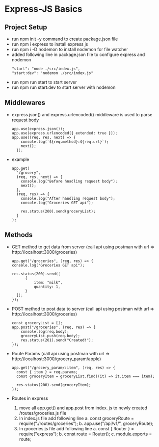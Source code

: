 # Express-JS Basics

## Project Setup

- run npm init -y command to create package.json file
- run npm i express to install express js
- run npm i -D nodemon to install nodemon for file watcher
- added following line in package.json file to configure express and nodemon
  ```
  "start": "node ./src/index.js",
  "start:dev": "nodemon ./src/index.js"
  ```
- run npm run start to start server
- run npm run start:dev to start server with nodemon

## Middlewares

- express.json() and express.urlencoded() middleware is used to parse request body

  ```
  app.use(express.json());
  app.use(express.urlencoded({ extended: true }));
  app.use((req, res, next) => {
      console.log(`${req.method}:${req.url}`);
      next();
    });
  ```

- example

  ```
  app.get(
    "/grocery",
    (req, res, next) => {
      console.log("Before hnadling request body");
      next();
    },
    (req, res) => {
      console.log("After handling request body");
      console.log("Groceries GET api");

      res.status(200).send(groceryList);
    }
  );
  ```

## Methods

- GET method to get data from server (call api using postman with url => http://localhost:3000/groceries)

  ```
  app.get("/groceries", (req, res) => {
  console.log("Groceries GET api");

  res.status(200).send([
        {
            item: "milk",
            quantity: 1,
        }
    ]);
  });
  ```

- POST method to post data to server (call api using postman with url => http://localhost:3000/groceries)

  ```
  const groceryList = [];
  app.post("/groceries", (req, res) => {
      console.log(req.body);
      groceryList.push(req.body);
      res.status(201).send("Created!");
  });
  ```

- Route Params (call api using postman with url => http://localhost:3000/grocery_param/apple)

  ```
  app.get("/grocery_param/:item", (req, res) => {
    const { item } = req.params;
    const groceryItem = groceryList.find((it) => it.item === item);

    res.status(200).send(groceryItem);
  });
  ```

- Routes in express

  1. move all app.get() and app.post from index. js to newly created /routes/groceries.js file
  2. In index.js file add following line
     a. const groceryRoute = require("./routes/groceries");
     b. app.use("/api/v1/", groceryRoute);
  3. In groceries.js file add following line
     a. const { Router } = require("express");
     b. const route = Router();
     c. module.exports = route;
